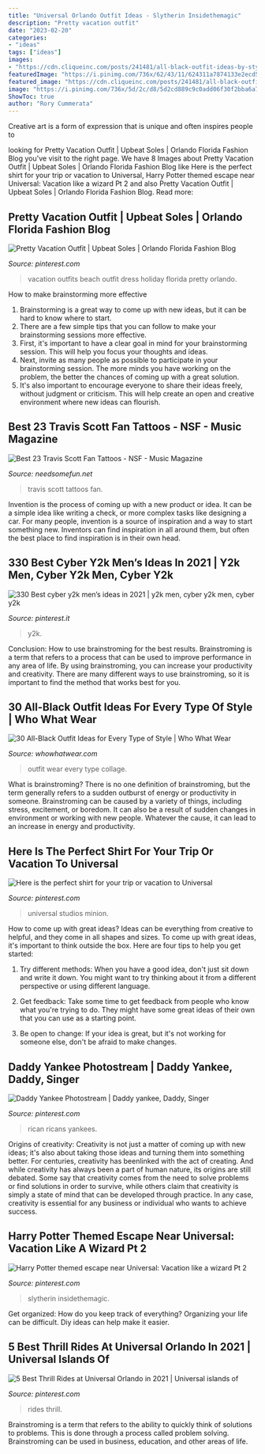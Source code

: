 ```yaml
---
title: "Universal Orlando Outfit Ideas - Slytherin Insidethemagic"
description: "Pretty vacation outfit"
date: "2023-02-20"
categories:
- "ideas"
tags: ["ideas"]
images:
- "https://cdn.cliqueinc.com/posts/241481/all-black-outfit-ideas-by-style-241481-1510182055306-image.700x0c.jpg"
featuredImage: "https://i.pinimg.com/736x/62/43/11/624311a7874133e2ecd58428147ad4b2.jpg"
featured_image: "https://cdn.cliqueinc.com/posts/241481/all-black-outfit-ideas-by-style-241481-1510182055306-image.700x0c.jpg"
image: "https://i.pinimg.com/736x/5d/2c/d8/5d2cd889c9c0add06f30f2bba6a74045.jpg"
ShowToc: true
author: "Rory Cummerata"
---
```



Creative art is a form of expression that is unique and often inspires people to

	

		
looking for Pretty Vacation Outfit | Upbeat Soles | Orlando Florida Fashion Blog you've visit to the right page. We have 8 Images about Pretty Vacation Outfit | Upbeat Soles | Orlando Florida Fashion Blog like Here is the perfect shirt for your trip or vacation to Universal, Harry Potter themed escape near Universal: Vacation like a wizard Pt 2 and also Pretty Vacation Outfit | Upbeat Soles | Orlando Florida Fashion Blog. Read more:
		
    
## Pretty Vacation Outfit | Upbeat Soles | Orlando Florida Fashion Blog

<img loading=lazy src="https://i.pinimg.com/736x/5d/2c/d8/5d2cd889c9c0add06f30f2bba6a74045.jpg" onerror="this.onerror=null;this.src='https://tse2.mm.bing.net/th?id=OIP.cgvRwo2q4wqdHQFGyR7PuQHaMm&amp;pid=15.1';" alt="Pretty Vacation Outfit | Upbeat Soles | Orlando Florida Fashion Blog">

_Source: pinterest.com_

>vacation outfits beach outfit dress holiday florida pretty orlando. 

	

How to make brainstorming more effective
1. Brainstorming is a great way to come up with new ideas, but it can be hard to know where to start.
2. There are a few simple tips that you can follow to make your brainstorming sessions more effective.
3. First, it's important to have a clear goal in mind for your brainstorming session. This will help you focus your thoughts and ideas.
4. Next, invite as many people as possible to participate in your brainstorming session. The more minds you have working on the problem, the better the chances of coming up with a great solution.
5. It's also important to encourage everyone to share their ideas freely, without judgment or criticism. This will help create an open and creative environment where new ideas can flourish.

    
## Best 23 Travis Scott Fan Tattoos - NSF - Music Magazine

<img loading=lazy src="https://www.needsomefun.net/wp-content/uploads/2020/06/travis-scott-tattoo-18.jpg" onerror="this.onerror=null;this.src='https://tse3.mm.bing.net/th?id=OIP.hzjMa-gWiHdGbSkCgKV0tAAAAA&amp;pid=15.1';" alt="Best 23 Travis Scott Fan Tattoos - NSF - Music Magazine">

_Source: needsomefun.net_

>travis scott tattoos fan. 

	

Invention is the process of coming up with a new product or idea. It can be a simple idea like writing a check, or more complex tasks like designing a car. For many people, invention is a source of inspiration and a way to start something new. Inventors can find inspiration in all around them, but often the best place to find inspiration is in their own head.

    
## 330 Best Cyber Y2k Men’s Ideas In 2021 | Y2k Men, Cyber Y2k Men, Cyber Y2k

<img loading=lazy src="https://i.pinimg.com/474x/4c/95/16/4c9516d634aff3bcab1e820c7183dc7f.jpg" onerror="this.onerror=null;this.src='https://tse1.mm.bing.net/th?id=OIP.mbhVLXtWBGBs0Z1oRSjPYwAAAA&amp;pid=15.1';" alt="330 Best cyber y2k men’s ideas in 2021 | y2k men, cyber y2k men, cyber y2k">

_Source: pinterest.it_

>y2k. 

	

Conclusion: How to use brainstroming for the best results.
Brainstroming is a term that refers to a process that can be used to improve performance in any area of life. By using brainstroming, you can increase your productivity and creativity. There are many different ways to use brainstroming, so it is important to find the method that works best for you.

    
## 30 All-Black Outfit Ideas For Every Type Of Style | Who What Wear

<img loading=lazy src="https://cdn.cliqueinc.com/posts/241481/all-black-outfit-ideas-by-style-241481-1510182055306-image.700x0c.jpg" onerror="this.onerror=null;this.src='https://tse4.mm.bing.net/th?id=OIP.40Pt4XnC2ppzfK1EAqrcqwHaLH&amp;pid=15.1';" alt="30 All-Black Outfit Ideas for Every Type of Style | Who What Wear">

_Source: whowhatwear.com_

>outfit wear every type collage. 

	

What is brainstroming?
There is no one definition of brainstroming, but the term generally refers to a sudden outburst of energy or productivity in someone. Brainstroming can be caused by a variety of things, including stress, excitement, or boredom. It can also be a result of sudden changes in environment or working with new people. Whatever the cause, it can lead to an increase in energy and productivity.

    
## Here Is The Perfect Shirt For Your Trip Or Vacation To Universal

<img loading=lazy src="https://i.pinimg.com/736x/73/d5/b2/73d5b2c72a489d504e356cb8c8ae649c.jpg" onerror="this.onerror=null;this.src='https://tse3.mm.bing.net/th?id=OIP.xl7xscT9EXhyaDlki1gh9AHaHa&amp;pid=15.1';" alt="Here is the perfect shirt for your trip or vacation to Universal">

_Source: pinterest.com_

>universal studios minion. 

	

How to come up with great ideas?
Ideas can be everything from creative to helpful, and they come in all shapes and sizes. To come up with great ideas, it's important to think outside the box. Here are four tips to help you get started:
1. Try different methods: When you have a good idea, don't just sit down and write it down. You might want to try thinking about it from a different perspective or using different language.

2. Get feedback: Take some time to get feedback from people who know what you're trying to do. They might have some great ideas of their own that you can use as a starting point.

3. Be open to change: If your idea is great, but it's not working for someone else, don't be afraid to make changes.

    
## Daddy Yankee Photostream | Daddy Yankee, Daddy, Singer

<img loading=lazy src="https://i.pinimg.com/736x/30/ed/85/30ed850a3e8f69dcd2bd4fe44d801816--universal-orlando-daddy-yankee.jpg" onerror="this.onerror=null;this.src='https://tse1.mm.bing.net/th?id=OIP.lgejIiil3fsDZaFoJJy7rgAAAA&amp;pid=15.1';" alt="Daddy Yankee Photostream | Daddy yankee, Daddy, Singer">

_Source: pinterest.com_

>rican ricans yankees. 

	

Origins of creativity:
Creativity is not just a matter of coming up with new ideas; it's also about taking those ideas and turning them into something better. For centuries, creativity has beenlinked with the act of creating. And while creativity has always been a part of human nature, its origins are still debated. Some say that creativity comes from the need to solve problems or find solutions in order to survive, while others claim that creativity is simply a state of mind that can be developed through practice. In any case, creativity is essential for any business or individual who wants to achieve success.

    
## Harry Potter Themed Escape Near Universal: Vacation Like A Wizard Pt 2

<img loading=lazy src="https://i.pinimg.com/736x/73/7f/7e/737f7ef6966e087db55665e59a98135b.jpg" onerror="this.onerror=null;this.src='https://tse2.mm.bing.net/th?id=OIP.molyWUdc1gBvvmnvrdwLuwHaFG&amp;pid=15.1';" alt="Harry Potter themed escape near Universal: Vacation like a wizard Pt 2">

_Source: pinterest.com_

>slytherin insidethemagic. 

	

Get organized: How do you keep track of everything?
Organizing your life can be difficult. Diy ideas can help make it easier.

    
## 5 Best Thrill Rides At Universal Orlando In 2021 | Universal Islands Of

<img loading=lazy src="https://i.pinimg.com/736x/62/43/11/624311a7874133e2ecd58428147ad4b2.jpg" onerror="this.onerror=null;this.src='https://tse1.mm.bing.net/th?id=OIP.bEaeztuuRu1fbvDqhd0fPAHaFj&amp;pid=15.1';" alt="5 Best Thrill Rides at Universal Orlando in 2021 | Universal islands of">

_Source: pinterest.com_

>rides thrill. 

	

Brainstroming is a term that refers to the ability to quickly think of solutions to problems. This is done through a process called problem solving. Brainstroming can be used in business, education, and other areas of life.


